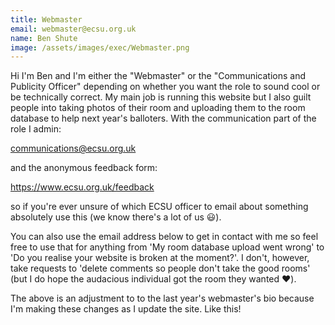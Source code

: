 ```yaml
---
title: Webmaster
email: webmaster@ecsu.org.uk
name: Ben Shute
image: /assets/images/exec/Webmaster.png
---
```

Hi I'm Ben and I'm either the "Webmaster" or the "Communications and Publicity Officer" depending on whether you want the role to sound cool or be technically correct. My main job is running this website but I also guilt people into taking photos of their room and uploading them to the room database to help next year's balloters. With the communication part of the role I admin:

communications@ecsu.org.uk

and the anonymous feedback form:

https://www.ecsu.org.uk/feedback

so if you're ever unsure of which ECSU officer to email about something absolutely use this (we know there's a lot of us 😃). 

You can also use the email address below to get in contact with me so feel free to use that for anything from 'My room database upload went wrong' to 'Do you realise your website is broken at the moment?'. I don't, however, take requests to 'delete comments so people don't take the good rooms' (but I do hope the audacious individual got the room they wanted ❤️).

The above is an adjustment to to the last year's webmaster's bio because I'm making these changes as I update the site. Like this!
